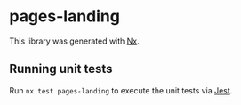# pages-landing

This library was generated with [Nx](https://nx.dev).

## Running unit tests

Run `nx test pages-landing` to execute the unit tests via [Jest](https://jestjs.io).
